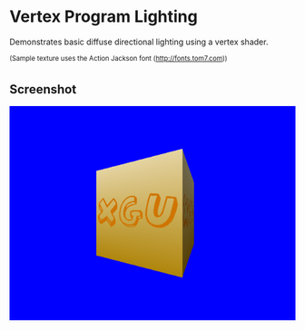 # Vertex Program Lighting

Demonstrates basic diffuse directional lighting using a vertex shader.

<sup>(Sample texture uses the Action Jackson font (http://fonts.tom7.com))</sup>

## Screenshot
![vertex_program_lighting](/_screenshots/vertex_program_lighting.png)
